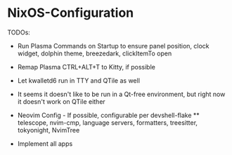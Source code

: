 # NixOS-Configuration
TODOs:

* Run Plasma Commands on Startup to ensure panel position, clock widget, dolphin theme, breezedark, clickItemTo open

* Remap Plasma CTRL+ALT+T to Kitty, if possible

* Let kwalletd6 run in TTY and QTile as well
- It seems it doesn't like to be run in a Qt-free environment, but right now it doesn't work on QTile either

* Neovim Config - If possible, configurable per devshell-flake
** telescope, nvim-cmp, language servers, formatters, treesitter, tokyonight, NvimTree

* Implement all apps
